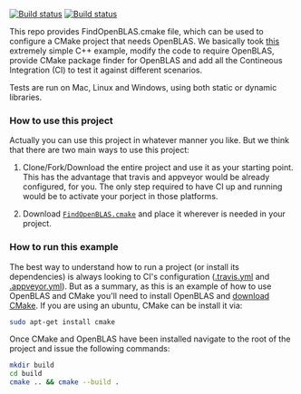 [![Build status](https://travis-ci.org/openmeeg/findopenblas_cmake.svg?branch=master)](https://travis-ci.org/openmeeg/findopenblas_cmake/branches)
[![Build status](https://ci.appveyor.com/api/projects/status/c4rrov92d1uemp56/branch/master?svg=true)](https://ci.appveyor.com/project/openmeegci/findopenblas-cmake/branch/master)

This repo provides FindOpenBLAS.cmake file, which can be used to configure a CMake project that needs OpenBLAS.
We basically took [this](https://github.com/jameskbride/cmake-hello-world) extremely simple C++ example,
modify the code to require OpenBLAS, provide CMake package finder for OpenBLAS and add all the Contineous Integration (CI) to test it against different scenarios. 

Tests are run on Mac, Linux and Windows, using both static or dynamic libraries.

### How to use this project ###
Actually you can use this project in whatever manner you like. But we think that there are two main ways to use this project:

1. Clone/Fork/Download the entire project and use it as your starting point. This has the advantage that travis and appveyor would be already configured, for you. The only step required to have CI up and running would be to activate your porject in those platforms.

2. Download [`FindOpenBLAS.cmake`](./cmake/FindOpenBLAS.cmake) and place it wherever is needed in your project.

### How to run this example ###
The best way to understand how to run a project (or install its dependencies) is always looking to CI's configuration ([.travis.yml](./.travis.yml) and [.appveyor.yml](./.appveyor.yml)). 
But as a summary, as this is an example of how to use OpenBLAS and CMake you'll need to install OpenBLAS and [download CMake](http://www.cmake.org/cmake/resources/software.html). If you are using an ubuntu, CMake can be install it via:
```bash
sudo apt-get install cmake
```
Once CMake and OpenBLAS have been installed navigate to the root of the project and issue the following commands:
```bash
mkdir build
cd build
cmake .. && cmake --build .
```
